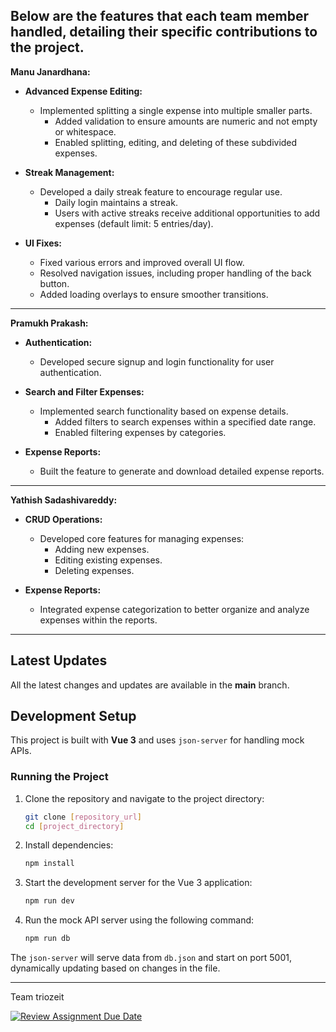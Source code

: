 Below are the features that each team member handled, detailing their specific contributions to the project.
--- 

**Manu Janardhana:**
- **Advanced Expense Editing:**  
  - Implemented splitting a single expense into multiple smaller parts.  
    - Added validation to ensure amounts are numeric and not empty or whitespace.  
    - Enabled splitting, editing, and deleting of these subdivided expenses.

- **Streak Management:**  
  - Developed a daily streak feature to encourage regular use.
    - Daily login maintains a streak.
    - Users with active streaks receive additional opportunities to add expenses (default limit: 5 entries/day).

- **UI Fixes:**  
  - Fixed various errors and improved overall UI flow.  
  - Resolved navigation issues, including proper handling of the back button.  
  - Added loading overlays to ensure smoother transitions.

---

**Pramukh Prakash:**
- **Authentication:**  
  - Developed secure signup and login functionality for user authentication.

- **Search and Filter Expenses:**  
  - Implemented search functionality based on expense details.  
    - Added filters to search expenses within a specified date range.  
    - Enabled filtering expenses by categories.

- **Expense Reports:**  
  - Built the feature to generate and download detailed expense reports.

---

**Yathish Sadashivareddy:**
- **CRUD Operations:**  
  - Developed core features for managing expenses:  
    - Adding new expenses.  
    - Editing existing expenses.  
    - Deleting expenses.

- **Expense Reports:**  
  - Integrated expense categorization to better organize and analyze expenses within the reports.

---
## Latest Updates

All the latest changes and updates are available in the **main** branch.

## Development Setup

This project is built with **Vue 3** and uses `json-server` for handling mock APIs.

### Running the Project

1. Clone the repository and navigate to the project directory:

   ```bash
   git clone [repository_url]
   cd [project_directory]
   ```

2. Install dependencies:

   ```bash
   npm install
   ```

3. Start the development server for the Vue 3 application:

   ```bash
   npm run dev
   ```

4. Run the mock API server using the following command:

   ```bash
   npm run db
   ```

The `json-server` will serve data from `db.json` and start on port 5001, dynamically updating based on changes in the file.

---

Team triozeit

[![Review Assignment Due Date](https://classroom.github.com/assets/deadline-readme-button-22041afd0340ce965d47ae6ef1cefeee28c7c493a6346c4f15d667ab976d596c.svg)](https://classroom.github.com/a/9E64H9WI)
